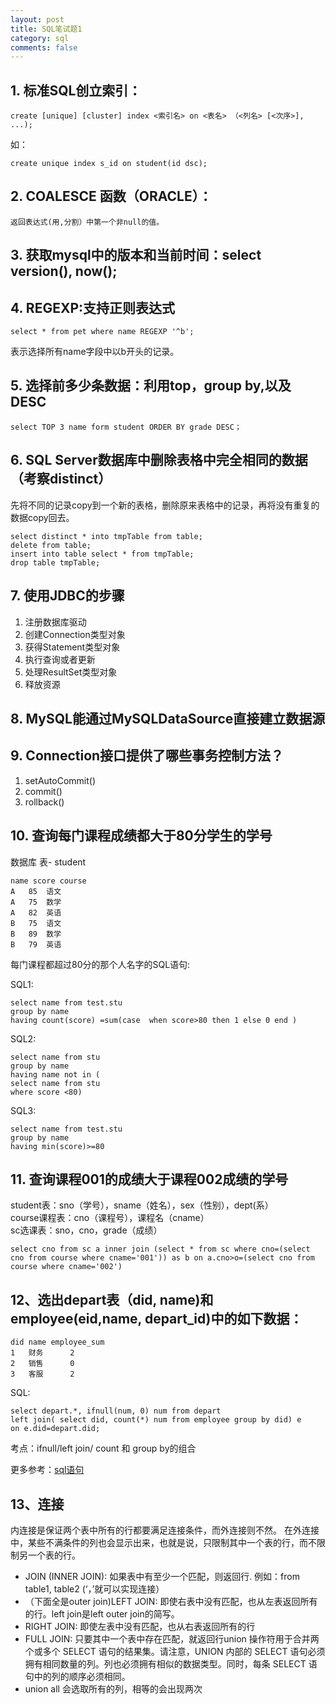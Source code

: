 ```yaml
---
layout: post
title: SQL笔试题1
category: sql
comments: false
---
```

## 1. 标准SQL创立索引：

	create [unique] [cluster] index <索引名> on <表名> （<列名> [<次序>], ...);

如：

	create unique index s_id on student(id dsc);

## 2. COALESCE 函数（ORACLE）：
	返回表达式(用,分割）中第一个非null的值。

## 3. 获取mysql中的版本和当前时间：select version(), now();

## 4. REGEXP:支持正则表达式

	select * from pet where name REGEXP '^b';

表示选择所有name字段中以b开头的记录。

## 5. 选择前多少条数据：利用top，group by,以及DESC

	select TOP 3 name form student ORDER BY grade DESC；

## 6. SQL Server数据库中删除表格中完全相同的数据（考察distinct）

先将不同的记录copy到一个新的表格，删除原来表格中的记录，再将没有重复的数据copy回去。

	select distinct * into tmpTable from table;
	delete from table;
	insert into table select * from tmpTable;
	drop table tmpTable;

## 7. 使用JDBC的步骤
1. 注册数据库驱动
2. 创建Connection类型对象
3. 获得Statement类型对象
4. 执行查询或者更新
5. 处理ResultSet类型对象
6. 释放资源

## 8. MySQL能通过MySQLDataSource直接建立数据源

## 9. Connection接口提供了哪些事务控制方法？
1. setAutoCommit()
2. commit()
3. rollback()

## 10. 查询每门课程成绩都大于80分学生的学号

数据库 表- student

	name score course
	A 	85  语文
	A 	75  数学
	A 	82  英语
	B 	75  语文
	B 	89  数学
	B 	79  英语

每门课程都超过80分的那个人名字的SQL语句:

SQL1:

	select name from test.stu
	group by name
	having count(score) =sum(case  when score>80 then 1 else 0 end )

SQL2:

	select name from stu
	group by name
	having name not in (
	select name from stu
	where score <80)

SQL3:

	select name from test.stu
	group by name
	having min(score)>=80


## 11. 查询课程001的成绩大于课程002成绩的学号

student表：sno（学号），sname（姓名），sex（性别），dept(系）  
course课程表：cno（课程号），课程名（cname）   
sc选课表：sno，cno，grade（成绩）

	select cno from sc a inner join (select * from sc where cno=(select cno from course where cname='001')) as b on a.cno>o=(select cno from course where cname='002')

## 12、选出depart表（did, name)和employee(eid,name, depart_id)中的如下数据：

	did name employee_sum  
	1	财务		2  
	2	销售		0  
	3	客服		2  

SQL:  

	select depart.*, ifnull(num, 0) num from depart
	left join( select did, count(*) num from employee group by did) e
	on e.did=depart.did;

考点：ifnull/left join/ count 和 group by的组合

更多参考：[sql语句](http://blog.sina.com.cn/s/blog_8ea826d10102vm1h.html)

## 13、连接
内连接是保证两个表中所有的行都要满足连接条件，而外连接则不然。
在外连接中，某些不满条件的列也会显示出来，也就是说，只限制其中一个表的行，而不限制另一个表的行。

- JOIN (INNER JOIN): 如果表中有至少一个匹配，则返回行. 例如：from table1, table2 (‘，’就可以实现连接）
- （下面全是outer join)LEFT JOIN: 即使右表中没有匹配，也从左表返回所有的行。left join是left outer join的简写。
- RIGHT JOIN: 即使左表中没有匹配，也从右表返回所有的行
- FULL JOIN: 只要其中一个表中存在匹配，就返回行union 操作符用于合并两个或多个 SELECT 语句的结果集。请注意，UNION 内部的 SELECT 语句必须拥有相同数量的列。列也必须拥有相似的数据类型。同时，每条 SELECT 语句中的列的顺序必须相同。
- union all 会选取所有的列，相等的会出现两次
